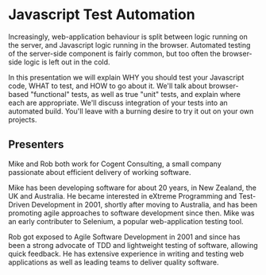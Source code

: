 Javascript Test Automation
==========================

Increasingly, web-application behaviour is split between logic running on the server, and Javascript logic running in the browser.  Automated testing of the server-side component is fairly common, but too often the browser-side logic is left out in the cold.

In this presentation we will explain WHY you should test your Javascript code, WHAT to test, and HOW to go about it.  We'll talk about browser-based "functional" tests, as well as true "unit" tests, and explain where each are appropriate.  We'll discuss integration of your tests into an automated build.  You'll leave with a burning desire to try it out on your own projects.

Presenters
----------

Mike and Rob both work for Cogent Consulting, a small company passionate about efficient delivery of working software.

Mike has been developing software for about 20 years, in New Zealand, the UK and Australia.  He became interested in eXtreme Programming and Test-Driven Development in 2001, shortly after moving to Australia, and has been promoting agile approaches to software development since then.  Mike was an early contributer to Selenium, a popular web-application testing tool.

Rob got exposed to Agile Software Development in 2001 and since has been a strong advocate of TDD and lightweight testing of software, allowing quick feedback. He has extensive experience in writing and testing web applications as well as leading teams to deliver quality software.
